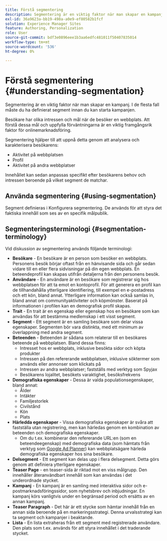 ```yaml
---
title: Förstå segmentering
description: Segmentering är en viktig faktor när man skapar en kampanj
exl-id: 36a9623a-bb19-498a-a0e9-ef80582b1fcf
solution: Experience Manager Sites
feature: Authoring, Personalization
role: User
source-git-commit: bdf3e0896eee1b3aa6edfc481011f50407835014
workflow-type: tm+mt
source-wordcount: '536'
ht-degree: 0%

---
```


# Förstå segmentering {#understanding-segmentation}

Segmentering är en viktig faktor när man skapar en kampanj. I de flesta fall måste du ha definierat segment innan du kan starta kampanjen.

Besökare har olika intressen och mål när de besöker en webbplats. Att förstå dessa mål och uppfylla förväntningarna är en viktig framgångsrik faktor för onlinemarknadsföring.

Segmentering hjälper till att uppnå detta genom att analysera och karakterisera besökarens:

* Aktivitet på webbplatsen
* Profil
* Aktivitet på andra webbplatser

Innehållet kan sedan anpassas specifikt efter besökarens behov och intressen beroende på vilket segment de matchar.

## Använda segmentering {#using-segmentation}

Segment definieras i Konfigurera segmentering. De används för att styra det faktiska innehåll som ses av en specifik målpublik.<!--Segments are defined in [Configuring Segmentation](/help/sites-administering/campaign-segmentation.md). They are used to steer the actual content seen by a specific target audience.-->

## Segmenteringsterminologi {#segmentation-terminology}

Vid diskussion av segmentering används följande terminologi:

* **Besökare** - En besökare är en person som besöker en webbplats. Personens besök börjar oftast från en hänvisande sida och går sedan vidare till en eller flera sidvisningar på din egen webbplats. En beteendeprofil kan skapas utifrån detaljerna från den personens besök.
* **Användare** - En användare är en besökare som registrerar sig hos webbplatsen för att ta emot en kontoprofil. För att generera en profil kan de tillhandahålla ytterligare identifiering, till exempel en e-postadress och ett kön, bland annat. Ytterligare information kan också samlas in, bland annat om communityaktiviteter och köpmönster. Baserat på informationen i profilen kan en demografisk profil skapas.
* **Trait** - En trait är en egenskap eller egenskap hos en besökare som kan användas för att bestämma medlemskap i ett visst segment.
* **Segment** - Ett segment är en samling besökare som delar vissa egenskaper. Segmenten bör vara distinkta, med ett minimum av överlappning med andra segment.
* **Beteenden** - Beteenden är sådana som relaterar till en besökares beteende på webbplatsen. Bland dessa finns:
   * Intresset hos er webbplats, inklusive besökta sidor och köpta produkter
   * Intressen på den refererande webbplatsen, inklusive söktermer som används eller annonser som klickats på
   * Intressen av andra webbplatser; fastställs med verktyg som Spyjax
   * Besökarens lojalitet, besökets varaktighet, besöksfrekvens
* **Demografiska egenskaper** - Dessa är valda populationsegenskaper, bland annat:
   * Ålder
   * Intäkter
   * Familjestorlek
   * Civilstånd
   * Kön
   * Plats
* **Härledda egenskaper** - Vissa demografiska egenskaper är svåra att fastställa utan registrering, men kan härledas genom en kombination av beteenden och demografiska egenskaper.
   * Om du t.ex. kombinerar den refererande URL:en (som en beteendeegenskap) med demografiska data (som hämtats från verktyg som [Google Ad Planner](https://www.google.com/adplanner/)) kan webbplatsägare härleda demografiska egenskaper hos sina besökare.
* **Delsegment** - Ett segment kan delas upp i flera delsegment. Detta görs genom att definiera ytterligare egenskaper.
* **Teaser Page** - en teaser-sida är riktad mot en viss målgrupp. Den innehåller återanvändbart innehåll som kan användas i det underordnade stycket.
* **Kampanj** - En kampanj är en samling med interaktiva sidor och e-postmarknadsföringssidor, som nyhetsbrev och inbjudningar. En kampanj körs vanligtvis under en begränsad period och ersätts av en annan kampanj.
* **Teaser Paragraph** - Det här är ett stycke som hämtar innehåll från en annan sida beroende på en markeringsstrategi. Denna urvalsstrategi kan ta segment och kampanjer i beaktande.
* **Lista** - En lista extraheras från ett segment med registrerade användare. Den plats som t.ex. används för att styra innehållet i det traderande stycket.
